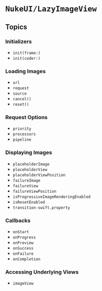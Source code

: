 # ``NukeUI/LazyImageView``

## Topics

### Initializers

- ``init(frame:)``
- ``init(coder:)``

### Loading Images

- ``url``
- ``request``
- ``source``
- ``cancel()``
- ``reset()``

### Request Options

- ``priority``
- ``processors``
- ``pipeline``

### Displaying Images

- ``placeholderImage``
- ``placeholderView``
- ``placeholderViewPosition``
- ``failureImage``
- ``failureView``
- ``failureViewPosition``
- ``isProgressiveImageRenderingEnabled``
- ``isResetEnabled``
- ``transition-swift.property``

### Callbacks

- ``onStart``
- ``onProgress``
- ``onPreview``
- ``onSuccess``
- ``onFailure``
- ``onCompletion``

### Accessing Underlying Views

- ``imageView``
